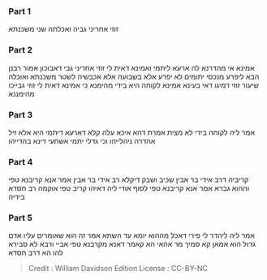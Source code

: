 
### Part 1
זוזי אחריני גביה ואכלתה שני משכנתא

### Part 2
אמינא אי מהדרנא לה ארעא ליתמי ואמינא דאית לי זוזי אחריני גבי דאבוכון אמור רבנן הבא ליפרע מנכסי יתומים לא יפרע אלא בשבועה אלא אכבשיה לשטר משכנתא ואוכלה שיעור זוזי דמיגו דאי בעינא אמינא לקוחה היא בידי מהימנא כי אמינא דאית לי זוזי גבייכו מהימננא

### Part 3
אמר ליה לקוחה בידי לא מצית אמרת דהא איכא עלה קלא דארעא דיתמי היא אלא זיל אהדרה ניהלייהו וכי גדלי יתמי אשתעי דינא בהדייהו

### Part 4
קריביה דרב אידי בר אבין שכיב ושבק דיקלא רב אידי בר אבין אמר אנא קריבנא טפי וההוא גברא אמר אנא קריבנא טפי לסוף אודי ליה דאיהו קריב טפי אוקמה רב חסדא בידיה

### Part 5
אמר ליה ליהדר לי פירי דאכל מההוא יומא עד השתא אמר זה הוא שאומרים עליו אדם גדול הוא אמאן קא סמיך מר אהאי הא קאמר דאנא מקרבנא טפי אביי ורבא לא סבירא להו הא דרב חסדא

>Credit : William Davidson Edition
>License : CC-BY-NC